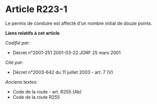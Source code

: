 # Article R223-1

Le permis de conduire est affecté d'un nombre initial de douze points.

**Liens relatifs à cet article**

_Codifié par_:

  - Décret n°2001-251 2001-03-22 JORF 25 mars 2001

_Cité par_:

  - Décret n°2003-642 du 11 juillet 2003 - art. 7 (V)

_Anciens textes_:

  - Code de la route - art. R255 (Ab)
  - Code de la route R255
